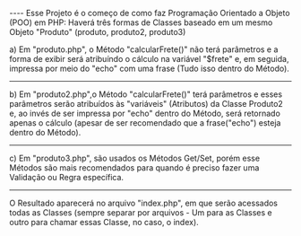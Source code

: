 ---- Esse Projeto é o começo de como faz Programação Orientado a Objeto (POO) em PHP:
     Haverá três formas de Classes baseado em um mesmo Objeto "Produto" (produto, produto2, produto3)

a) Em "produto.php", o Método "calcularFrete()" não terá parâmetros e a forma de exibir será atribuíndo o cálculo na variável "$frete" e, em seguida, impressa por meio do "echo" com uma frase (Tudo isso dentro do Método).

--------------------------------------------------------------------------------------------------------------------------

b) Em "produto2.php",o Método "calcularFrete()" terá parâmetros e esses parâmetros serão atribuídos às "variáveis" (Atributos) da Classe Produto2 e, ao invés de ser impressa por "echo" dentro do Método, será retornado apenas o cálculo (apesar de ser recomendado que a frase("echo") esteja dentro do Método).

--------------------------------------------------------------------------------------------------------------------------

c) Em "produto3.php", são usados os Métodos Get/Set, porém esse Métodos são mais recomendados para quando é preciso fazer uma Validação ou Regra específica.

--------------------------------------------------------------------------------------------------------------------------

O Resultado aparecerá no arquivo "index.php", em que serão acessados todas as Classes (sempre separar por arquivos - Um para as Classes e outro para chamar essas Classe, no caso, o index).